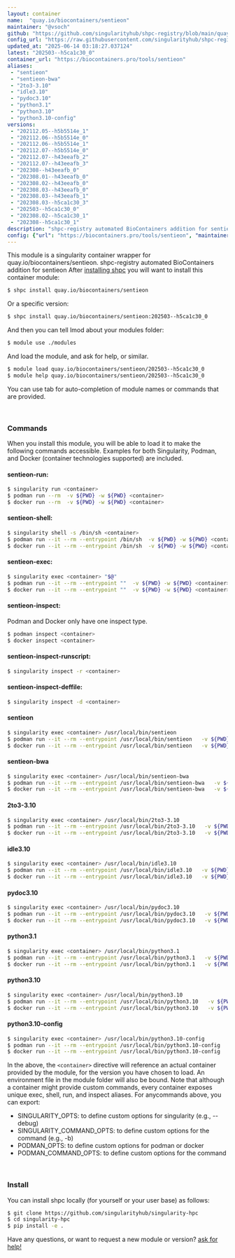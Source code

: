 ```yaml
---
layout: container
name:  "quay.io/biocontainers/sentieon"
maintainer: "@vsoch"
github: "https://github.com/singularityhub/shpc-registry/blob/main/quay.io/biocontainers/sentieon/container.yaml"
config_url: "https://raw.githubusercontent.com/singularityhub/shpc-registry/main/quay.io/biocontainers/sentieon/container.yaml"
updated_at: "2025-06-14 03:18:27.037124"
latest: "202503--h5ca1c30_0"
container_url: "https://biocontainers.pro/tools/sentieon"
aliases:
 - "sentieon"
 - "sentieon-bwa"
 - "2to3-3.10"
 - "idle3.10"
 - "pydoc3.10"
 - "python3.1"
 - "python3.10"
 - "python3.10-config"
versions:
 - "202112.05--h5b5514e_1"
 - "202112.06--h5b5514e_0"
 - "202112.06--h5b5514e_1"
 - "202112.07--h5b5514e_0"
 - "202112.07--h43eeafb_2"
 - "202112.07--h43eeafb_3"
 - "202308--h43eeafb_0"
 - "202308.01--h43eeafb_0"
 - "202308.02--h43eeafb_0"
 - "202308.03--h43eeafb_0"
 - "202308.03--h43eeafb_1"
 - "202308.03--h5ca1c30_3"
 - "202503--h5ca1c30_0"
 - "202308.02--h5ca1c30_1"
 - "202308--h5ca1c30_1"
description: "shpc-registry automated BioContainers addition for sentieon"
config: {"url": "https://biocontainers.pro/tools/sentieon", "maintainer": "@vsoch", "description": "shpc-registry automated BioContainers addition for sentieon", "latest": {"202503--h5ca1c30_0": "sha256:05666277b25e6e75cc6d11db216d244cff2ac401ad7d810ce37553437dbee434"}, "tags": {"202112.05--h5b5514e_1": "sha256:77ac2ecdf69680d30338e4c369f69795d40d9a44f6da1099ec00e602ef2e44d6", "202112.06--h5b5514e_0": "sha256:3c10a25f512c051776d9cfb77984b0c9b4c2a2ff1c2adaf5d6533a083e469665", "202112.06--h5b5514e_1": "sha256:2f8ef0f9155f837fcb4c053aea22fc94540592d0e3fcbf32956ea83f6e686a85", "202112.07--h5b5514e_0": "sha256:eef3a77dfa211ca808f7e12dbcb45bcf3c24f7bdffa9b6e63518d3d49c64d1fb", "202112.07--h43eeafb_2": "sha256:8a9c7893da49f3e0f6635a1dc6bedd62caf756df723bf802ddec181e25f90a01", "202112.07--h43eeafb_3": "sha256:18bb7678fb2fa2418903315133b9b606d513d0abce3a74cb36aaa2ef164f4553", "202308--h43eeafb_0": "sha256:a5f0d6c049a4bd360633fc2abb64e3ef911e9be7b9acee11532b44e1ececd59e", "202308.01--h43eeafb_0": "sha256:488ac234b5da1d64454ab0601b6c8c70958b6bdb88010b767f3daaa2ff26f685", "202308.02--h43eeafb_0": "sha256:cc2dfed85c76974210f2fa454b9c80013fdfeed86c9ffd3deeb003fd8e08b8ab", "202308.03--h43eeafb_0": "sha256:4a98fbe69ed9b046b79070d3597a833c5b825618705a0516a9388f23ae7b741f", "202308.03--h43eeafb_1": "sha256:896e8dcb2e964c01cdcdd85d5c05cc984d0bc2dee4b7e08e9b18050e54465bf7", "202308.03--h5ca1c30_3": "sha256:4480ecfe02508b9931fe27d1df5198d6b11020317824b55b9a0295ab61a9c6eb", "202503--h5ca1c30_0": "sha256:05666277b25e6e75cc6d11db216d244cff2ac401ad7d810ce37553437dbee434", "202308.02--h5ca1c30_1": "sha256:14ac9f689b3d9d2e16619136aaf56cb6b178f05387a4d5279d07894f792158ed", "202308--h5ca1c30_1": "sha256:36cefa54f9b4faa990922e11a091a8d2c4390bd76d3f5641f3972e932611db30"}, "docker": "quay.io/biocontainers/sentieon", "aliases": {"sentieon": "/usr/local/bin/sentieon", "sentieon-bwa": "/usr/local/bin/sentieon-bwa", "2to3-3.10": "/usr/local/bin/2to3-3.10", "idle3.10": "/usr/local/bin/idle3.10", "pydoc3.10": "/usr/local/bin/pydoc3.10", "python3.1": "/usr/local/bin/python3.1", "python3.10": "/usr/local/bin/python3.10", "python3.10-config": "/usr/local/bin/python3.10-config"}}
---
```


This module is a singularity container wrapper for quay.io/biocontainers/sentieon.
shpc-registry automated BioContainers addition for sentieon
After [installing shpc](#install) you will want to install this container module:


```bash
$ shpc install quay.io/biocontainers/sentieon
```

Or a specific version:

```bash
$ shpc install quay.io/biocontainers/sentieon:202503--h5ca1c30_0
```

And then you can tell lmod about your modules folder:

```bash
$ module use ./modules
```

And load the module, and ask for help, or similar.

```bash
$ module load quay.io/biocontainers/sentieon/202503--h5ca1c30_0
$ module help quay.io/biocontainers/sentieon/202503--h5ca1c30_0
```

You can use tab for auto-completion of module names or commands that are provided.

<br>

### Commands

When you install this module, you will be able to load it to make the following commands accessible.
Examples for both Singularity, Podman, and Docker (container technologies supported) are included.

#### sentieon-run:

```bash
$ singularity run <container>
$ podman run --rm  -v ${PWD} -w ${PWD} <container>
$ docker run --rm  -v ${PWD} -w ${PWD} <container>
```

#### sentieon-shell:

```bash
$ singularity shell -s /bin/sh <container>
$ podman run --it --rm --entrypoint /bin/sh  -v ${PWD} -w ${PWD} <container>
$ docker run --it --rm --entrypoint /bin/sh  -v ${PWD} -w ${PWD} <container>
```

#### sentieon-exec:

```bash
$ singularity exec <container> "$@"
$ podman run --it --rm --entrypoint ""  -v ${PWD} -w ${PWD} <container> "$@"
$ docker run --it --rm --entrypoint ""  -v ${PWD} -w ${PWD} <container> "$@"
```

#### sentieon-inspect:

Podman and Docker only have one inspect type.

```bash
$ podman inspect <container>
$ docker inspect <container>
```

#### sentieon-inspect-runscript:

```bash
$ singularity inspect -r <container>
```

#### sentieon-inspect-deffile:

```bash
$ singularity inspect -d <container>
```


#### sentieon

```bash
$ singularity exec <container> /usr/local/bin/sentieon
$ podman run --it --rm --entrypoint /usr/local/bin/sentieon   -v ${PWD} -w ${PWD} <container> -c " $@"
$ docker run --it --rm --entrypoint /usr/local/bin/sentieon   -v ${PWD} -w ${PWD} <container> -c " $@"
```


#### sentieon-bwa

```bash
$ singularity exec <container> /usr/local/bin/sentieon-bwa
$ podman run --it --rm --entrypoint /usr/local/bin/sentieon-bwa   -v ${PWD} -w ${PWD} <container> -c " $@"
$ docker run --it --rm --entrypoint /usr/local/bin/sentieon-bwa   -v ${PWD} -w ${PWD} <container> -c " $@"
```


#### 2to3-3.10

```bash
$ singularity exec <container> /usr/local/bin/2to3-3.10
$ podman run --it --rm --entrypoint /usr/local/bin/2to3-3.10   -v ${PWD} -w ${PWD} <container> -c " $@"
$ docker run --it --rm --entrypoint /usr/local/bin/2to3-3.10   -v ${PWD} -w ${PWD} <container> -c " $@"
```


#### idle3.10

```bash
$ singularity exec <container> /usr/local/bin/idle3.10
$ podman run --it --rm --entrypoint /usr/local/bin/idle3.10   -v ${PWD} -w ${PWD} <container> -c " $@"
$ docker run --it --rm --entrypoint /usr/local/bin/idle3.10   -v ${PWD} -w ${PWD} <container> -c " $@"
```


#### pydoc3.10

```bash
$ singularity exec <container> /usr/local/bin/pydoc3.10
$ podman run --it --rm --entrypoint /usr/local/bin/pydoc3.10   -v ${PWD} -w ${PWD} <container> -c " $@"
$ docker run --it --rm --entrypoint /usr/local/bin/pydoc3.10   -v ${PWD} -w ${PWD} <container> -c " $@"
```


#### python3.1

```bash
$ singularity exec <container> /usr/local/bin/python3.1
$ podman run --it --rm --entrypoint /usr/local/bin/python3.1   -v ${PWD} -w ${PWD} <container> -c " $@"
$ docker run --it --rm --entrypoint /usr/local/bin/python3.1   -v ${PWD} -w ${PWD} <container> -c " $@"
```


#### python3.10

```bash
$ singularity exec <container> /usr/local/bin/python3.10
$ podman run --it --rm --entrypoint /usr/local/bin/python3.10   -v ${PWD} -w ${PWD} <container> -c " $@"
$ docker run --it --rm --entrypoint /usr/local/bin/python3.10   -v ${PWD} -w ${PWD} <container> -c " $@"
```


#### python3.10-config

```bash
$ singularity exec <container> /usr/local/bin/python3.10-config
$ podman run --it --rm --entrypoint /usr/local/bin/python3.10-config   -v ${PWD} -w ${PWD} <container> -c " $@"
$ docker run --it --rm --entrypoint /usr/local/bin/python3.10-config   -v ${PWD} -w ${PWD} <container> -c " $@"
```



In the above, the `<container>` directive will reference an actual container provided
by the module, for the version you have chosen to load. An environment file in the
module folder will also be bound. Note that although a container
might provide custom commands, every container exposes unique exec, shell, run, and
inspect aliases. For anycommands above, you can export:

 - SINGULARITY_OPTS: to define custom options for singularity (e.g., --debug)
 - SINGULARITY_COMMAND_OPTS: to define custom options for the command (e.g., -b)
 - PODMAN_OPTS: to define custom options for podman or docker
 - PODMAN_COMMAND_OPTS: to define custom options for the command

<br>

### Install

You can install shpc locally (for yourself or your user base) as follows:

```bash
$ git clone https://github.com/singularityhub/singularity-hpc
$ cd singularity-hpc
$ pip install -e .
```

Have any questions, or want to request a new module or version? [ask for help!](https://github.com/singularityhub/singularity-hpc/issues)